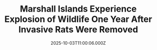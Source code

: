 ---
title: "Marshall Islands Experience Explosion of Wildlife One Year After Invasive Rats Were Removed"
date: 2025-10-03T11:00:06.000Z
category: Human Kindness
externalLink: "https://www.goodnewsnetwork.org/marshall-islands-experience-explosion-of-wildlife-one-year-after-invasive-rats-were-removed/"
image: ""
excerpt: "Reprinted with Permission from World at Large Two small islets crucial to the resiliency of the local environment in the Marshall Islands Republic are witnessing a major ecological revival. Island Conservation, a global nonprofit organization with a mission to restore islands for nature and people, has successfully eradicated invasive black rats, allowing the native forests […] The post Marshall Islands…"
---